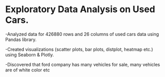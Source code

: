#  Exploratory Data Analysis on Used Cars.

-Analyzed data for 426880 rows and 26 columns of used cars data using Pandas library.

-Created visualizations (scatter plots, bar plots, distplot, heatmap etc.) using Seaborn & Plotly.

-Discovered that ford company has many vehicles for sale, many vehicles are of white color etc
